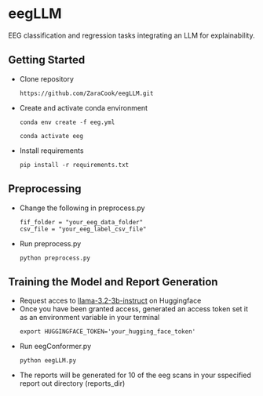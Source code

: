 # eegLLM
EEG classification and regression tasks integrating an LLM for explainability.

## Getting Started
* Clone repository
  ``` ssh
  https://github.com/ZaraCook/eegLLM.git
  ```
  
* Create  and activate conda environment
  ``` ssh
  conda env create -f eeg.yml
  ```
  ``` ssh
  conda activate eeg
  ```
* Install requirements
  ``` ssh
  pip install -r requirements.txt
  ```

## Preprocessing
* Change the following in preprocess.py
  ``` ssh
  fif_folder = "your_eeg_data_folder"
  csv_file = "your_eeg_label_csv_file"
  ```
  
* Run preprocess.py
  ``` ssh
  python preprocess.py
  ```

## Training the Model and Report Generation
* Request acces to [llama-3.2-3b-instruct](https://huggingface.co/meta-llama/Llama-3.2-3B-Instruct) on Huggingface
* Once you have been granted access, generated an access token set it as an environment variable in your terminal
  ```ssh
  export HUGGINGFACE_TOKEN='your_hugging_face_token'
  ```
* Run eegConformer.py
  ```ssh
  python eegLLM.py
  ```
* The reports will be generated for 10 of the eeg scans in your sspecified report out directory (reports_dir)

